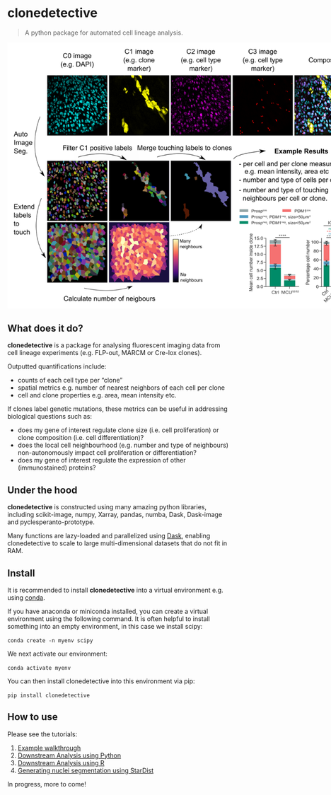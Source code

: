# clonedetective
> A python package for automated cell lineage analysis.


<img src="docs/images/clonedetective_scheme.png" width="800" style="max-width: 800px">

## What does it do?

**clonedetective** is a package for analysing fluorescent imaging data from cell lineage experiments (e.g. FLP-out, MARCM or Cre-lox clones).

Outputted quantifications include:
- counts of each cell type per “clone”
- spatial metrics e.g. number of nearest neighbors of each cell per clone
- cell and clone properties e.g. area, mean intensity etc.

If clones label genetic mutations, these metrics can be useful in addressing biological questions such as:
- does my gene of interest regulate clone size (i.e. cell proliferation) or clone composition (i.e. cell differentiation)?
- does the local cell neighbourhood (e.g. number and type of neighbours) non-autonomously impact cell proliferation or differentiation? 
- does my gene of interest regulate the expression of other (immunostained) proteins?

## Under the hood

**clonedetective** is constructed using many amazing python libraries, including scikit-image, numpy, Xarray, pandas, numba, Dask, Dask-image and pyclesperanto-prototype.

Many functions are lazy-loaded and parallelized using [Dask](https://dask.org/), enabling clonedetective to scale to large multi-dimensional datasets that do not fit in RAM.

## Install

It is recommended to install **clonedetective** into a virtual environment e.g. using [conda](https://docs.conda.io/).

If you have anaconda or miniconda installed, you can create a virtual environment using the following command. It is often helpful to install something into an empty environment, in this case we install scipy:

`conda create -n myenv scipy` 

We next activate our environment:  

`conda activate myenv`

You can then install clonedetective into this environment via pip:

`pip install clonedetective`

## How to use

Please see the tutorials:  
1) [Example walkthrough](https://morriso1.github.io/clonedetective/Tutorial_Walkthrough.html)  
2) [Downstream Analysis using Python](https://morriso1.github.io/clonedetective/Tutorial_Downstream_Analysis_Python.html)  
3) [Downstream Analysis using R](https://morriso1.github.io/clonedetective/Tutorial_Downstream_Analysis_R.html)  
4) [Generating nuclei segmentation using StarDist](https://morriso1.github.io/clonedetective/Tutorial_StarDist_Segmentation.html)  

In progress, more to come!
